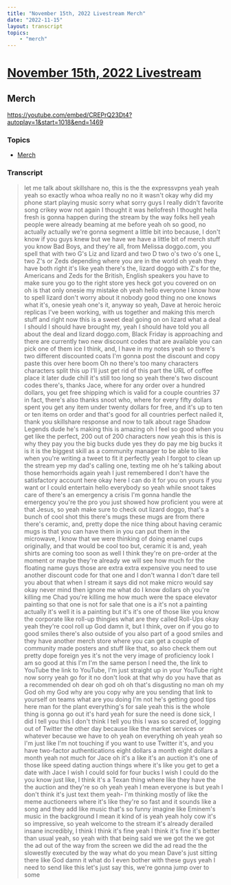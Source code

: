 ```yaml
---
title: "November 15th, 2022 Livestream Merch"
date: "2022-11-15"
layout: transcript
topics:
    - "merch"
---
```

# [November 15th, 2022 Livestream](../2022-11-15.md)
## Merch
https://youtube.com/embed/CREPrQ23Dt4?autoplay=1&start=1018&end=1469

### Topics
* [Merch](../topics/merch.md)

### Transcript

> let me talk about skillshare no, this is the the expressvpns yeah yeah yeah so exactly whoa whoa really no no it wasn't okay why did my phone start playing music sorry what sorry guys I really didn't favorite song crikey wow not again I thought it was hellofresh I thought hella fresh is gonna happen during the stream by the way folks hell yeah people were already beaming at me before yeah oh so good, no actually actually we're gonna segment a little bit into because, I don't know if you guys knew but we have we have a little bit of merch stuff you know Bad Boys, and they're all, from Melissa doggo.com, you spell that with two G's Liz and lizard and two D two o's two o's one L, two Z's or Zeds depending where you are in the world oh yeah they have both right it's like yeah there's the, lizard doggo with Z's for the, Americans and Zeds for the British, English speakers you have to make sure you go to the right store yes heck got you covered on on oh is that only onesie my mistake oh yeah hello everyone I know how to spell lizard don't worry about it nobody good thing no one knows what it's, onesie yeah one's it, anyway so yeah, Dave at heroic heroic replicas I've been working, with us together and making this merch stuff and right now this is a sweet deal going on on lizard what a deal I should I should have brought my, yeah I should have told you all about the deal and lizard doggo.com, Black Friday is approaching and there are currently two new discount codes that are available you can pick one of them ice I think, and, I have in my notes yeah so there's two different discounted coats I'm gonna post the discount and copy paste this over here boom Oh no there's too many characters characters split this up I'll just get rid of this part the URL of coffee place it later dude chill it's still too long so yeah there's two discount codes there's, thanks Jace, where for any order over a hundred dollars, you get free shipping which is valid for a couple countries 37 in fact, there's also thanks snoot who, where for every fifty dollars spent you get any item under twenty dollars for free, and it's up to ten or ten items on order and that's good for all countries perfect nailed it, thank you skillshare response and now to talk about rage Shadow Legends dude he's making this is amazing oh I feel so good when you get like the perfect, 200 out of 200 characters now yeah this is this is why they pay you the big bucks dude yes they do pay me big bucks it is it is the biggest skill as a community manager to be able to like when you're writing a tweet to fit it perfectly yeah I forgot to clean up the stream yep my dad's calling one, texting me oh he's talking about those hemorrhoids again yeah I just remembered I don't have the satisfactory account here okay here I can do it for you on yours if you want or I could entertain hello everybody so yeah while snoot takes care of there's an emergency a crisis I'm gonna handle the emergency you're the pro you just showed how proficient you were at that Jesus, so yeah make sure to check out lizard doggo, that's a bunch of cool shot this there's mugs these mugs are from there there's ceramic, and, pretty dope the nice thing about having ceramic mugs is that you can have them in you can put them in the microwave, I know that we were thinking of doing enamel cups originally, and that would be cool too but, ceramic it is and, yeah shirts are coming too soon as well I think they're on pre-order at the moment or maybe they're already we will see how much for the floating name guys those are extra extra expensive you need to use another discount code for that one and I don't wanna I don't dare tell you about that when I stream it says did not make micro would say okay never mind then ignore me what do I know dollars oh you're killing me Chad you're killing me how much were the space elevator painting so that one is not for sale that one is a it's not a painting actually it's well it is a painting but it's it's one of those like you know the corporate like roll-up thingies what are they called Roll-Ups okay yeah they're cool roll up God damn it, but I think, over on if you go to good smiles there's also outside of you also part of a good smiles and they have another merch store where you can get a couple of community made posters and stuff like that, so also check them out pretty dope foreign yes it's not the very image of proficiency look I am so good at this I'm I'm the same person I need the, the link to YouTube the link to YouTube, I'm just straight up in your YouTube right now sorry yeah go for it no don't look at that why do you have that as a recommended oh dear oh god oh oh that's disgusting no man oh my God oh my God why are you copy why are you sending that link to yourself on teams what are you doing I'm not he's getting good tips here man for the plant everything's for sale yeah this is the whole thing is gonna go out it's hard yeah for sure the need is done sick, I did I tell you this I don't think I tell you this I was so scared of, logging out of Twitter the other day because like the market services or whatever because we have to oh yeah on everything oh yeah yeah so I'm just like I'm not touching if you want to use Twitter it's, and you have two-factor authentications eight dollars a month eight dollars a month yeah not much for Jace oh it's a like it's an auction it's one of those like speed dating auction things where it's like you get to get a date with Jace I wish I could sold for four bucks I wish I could do the you know just like, I think it's a Texan thing where like they have the the auction and they're so oh yeah yeah I mean everyone is but yeah I don't think it's just text them yeah- I'm thinking mostly of like the meme auctioneers where it's like they're so fast and it sounds like a song and they add like music that's so funny imagine like Eminem's music in the background I mean it kind of is yeah yeah holy cow it's so impressive, so yeah welcome to the stream it's already derailed insane incredibly, I think I think it's fine yeah I think it's fine it's better than usual yeah, so yeah with that being said we we got the we got the ad out of the way from the screen we did the ad read the the slowestly executed by the way what do you mean Dave's just sitting there like God damn it what do I even bother with these guys yeah I need to send like this let's just say this, we're gonna jump over to some
